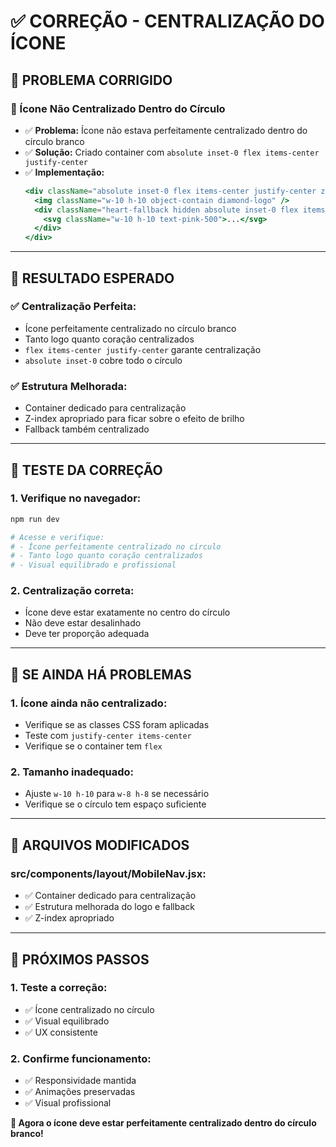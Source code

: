 # ✅ CORREÇÃO - CENTRALIZAÇÃO DO ÍCONE

## 🔧 PROBLEMA CORRIGIDO

### **🎯 Ícone Não Centralizado Dentro do Círculo**
- ✅ **Problema:** Ícone não estava perfeitamente centralizado dentro do círculo branco
- ✅ **Solução:** Criado container com `absolute inset-0 flex items-center justify-center`
- ✅ **Implementação:**
  ```jsx
  <div className="absolute inset-0 flex items-center justify-center z-10">
    <img className="w-10 h-10 object-contain diamond-logo" />
    <div className="heart-fallback hidden absolute inset-0 flex items-center justify-center">
      <svg className="w-10 h-10 text-pink-500">...</svg>
    </div>
  </div>
  ```

---

## 🎯 RESULTADO ESPERADO

### **✅ Centralização Perfeita:**
- Ícone perfeitamente centralizado no círculo branco
- Tanto logo quanto coração centralizados
- `flex items-center justify-center` garante centralização
- `absolute inset-0` cobre todo o círculo

### **✅ Estrutura Melhorada:**
- Container dedicado para centralização
- Z-index apropriado para ficar sobre o efeito de brilho
- Fallback também centralizado

---

## 📱 TESTE DA CORREÇÃO

### **1. Verifique no navegador:**
```bash
npm run dev

# Acesse e verifique:
# - Ícone perfeitamente centralizado no círculo
# - Tanto logo quanto coração centralizados
# - Visual equilibrado e profissional
```

### **2. Centralização correta:**
- Ícone deve estar exatamente no centro do círculo
- Não deve estar desalinhado
- Deve ter proporção adequada

---

## 🚨 SE AINDA HÁ PROBLEMAS

### **1. Ícone ainda não centralizado:**
- Verifique se as classes CSS foram aplicadas
- Teste com `justify-center items-center`
- Verifique se o container tem `flex`

### **2. Tamanho inadequado:**
- Ajuste `w-10 h-10` para `w-8 h-8` se necessário
- Verifique se o círculo tem espaço suficiente

---

## 📁 ARQUIVOS MODIFICADOS

### **src/components/layout/MobileNav.jsx:**
- ✅ Container dedicado para centralização
- ✅ Estrutura melhorada do logo e fallback
- ✅ Z-index apropriado

---

## 🎯 PRÓXIMOS PASSOS

### **1. Teste a correção:**
- ✅ Ícone centralizado no círculo
- ✅ Visual equilibrado
- ✅ UX consistente

### **2. Confirme funcionamento:**
- ✅ Responsividade mantida
- ✅ Animações preservadas
- ✅ Visual profissional

**🎯 Agora o ícone deve estar perfeitamente centralizado dentro do círculo branco!** 